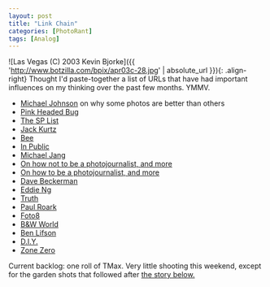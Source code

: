```yaml
---
layout: post
title: "Link Chain"
categories: [PhotoRant]
tags: [Analog]
---
```



![Las Vegas (C) 2003 Kevin Bjorke]({{ 'http://www.botzilla.com/bpix/apr03c-28.jpg' | absolute_url }}){: .align-right}
Thought I'd paste-together a list of URLs that have had important influences on my thinking over the past few months. YMMV.

<ul>
<li><a href="http://www.luminous-landscape.com/tutorials/auteur.shtml">Michael Johnson</a> on why some photos are better than others</li>
<li><a href="http://www.pinkheadedbug.com/">Pink Headed Bug</a></li>
<li><a href="http://topica.com/lists/streetphoto/read">The SP List</a></li>
<li><a href="http://home.att.net/~jackkurtz/">Jack Kurtz</a></li>
<li><a href="http://www.beeflowers.com/">Bee</a></li>
<li><a href="http://www.in-public.com/">In Public</a></li>
<li><a href="http://www.michaeljang.com/">Michael Jang</a></li>
<li><a href="http://home.earthlink.net/~dhagaman/">On how not to be a photojournalist, and more</a></li>
<li><a href="http://digitaljournalist.org/issue0209/sa_index.htm">On how to be a photojournalist, and more</a></li>
<li><a href="http://www.davebeckerman.com/">Dave Beckerman</a></li>
<li><a href="http://www.walkeast.com/diary.php?did=7">Eddie Ng</a></li>
<li><a href="http://www.digitaltruth.com/">Truth</a></li>
<li><a href="http://home1.gte.net/res0a2zt/photos.html">Paul Roark</a></li>
<li><a href="http://www.foto8.com/">Foto8</a></li>
<li><a href="http://www.photogs.com/bwworld/bwresources.html">B&amp;W World</a></li>
<li><a href="http://www.benlifson.com/">Ben Lifson</a></li>
<li><a href="http://www.software-cinema.com/tinkertubes/">D.I.Y.</a></li>
<li><a href="http://www.zonezero.com/">Zone Zero</a></li>
</ul>

Current backlog: one roll of TMax. Very little shooting this weekend, except for the garden shots that followed after <a href="/blog/archives/000037.html">the story below.</a>
